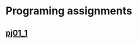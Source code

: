 # Programing assignments
## [pj01_1](https://github.com/ShuxianWang/Programing/blob/master/pj01_1.ipynb)

